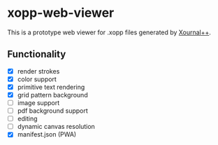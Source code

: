 # xopp-web-viewer
This is a prototype web viewer for .xopp files generated by [Xournal++](https://github.com/xournalpp/xournalpp).

## Functionality
- [X] render strokes
- [X] color support
- [X] primitive text rendering
- [X] grid pattern background
- [ ] image support
- [ ] pdf background support
- [ ] editing
- [ ] dynamic canvas resolution
- [X] manifest.json (PWA)
